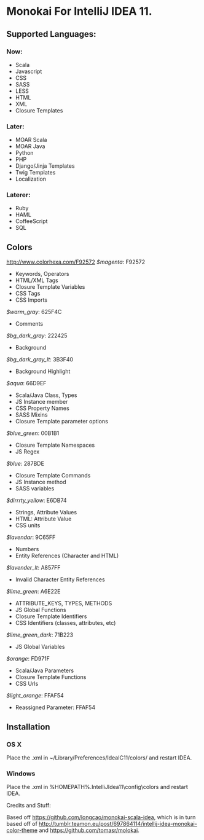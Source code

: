 # Monokai For IntelliJ IDEA 11.

## Supported Languages:

### Now: 

- Scala
- Javascript
- CSS
- SASS
- LESS
- HTML
- XML
- Closure Templates

### Later:

- MOAR Scala
- MOAR Java
- Python
- PHP
- Django/Jinja Templates
- Twig Templates
- Localization


### Laterer:

- Ruby
- HAML
- CoffeeScript
- SQL

## Colors

http://www.colorhexa.com/F92572
*$magenta*: F92572
- Keywords, Operators
- HTML/XML Tags
- Closure Template Variables
- CSS Tags
- CSS Imports

*$warm_gray*: 625F4C
- Comments

*$bg_dark_gray*: 222425
- Background

*$bg_dark_gray_lt*: 3B3F40
- Background Highlight

*$aqua*: 66D9EF
- Scala/Java Class, Types
- JS Instance member
- CSS Property Names
- SASS Mixins
- Closure Template parameter options


*$blue_green*: 00B1B1
- Closure Template Namespaces
- JS Regex

*$blue*: 287BDE
- Closure Template Commands
- JS Instance method
- SASS variables

*$dirrrty_yellow*: E6DB74
- Strings, Attribute Values
- HTML: Attribute Value
- CSS units

*$lavendar*: 9C65FF
- Numbers
- Entity References (Character and HTML)

*$lavender_lt*: A857FF
- Invalid Character Entity References

*$lime_green*: A6E22E
- ATTRIBUTE_KEYS, TYPES, METHODS
- JS Global Functions
- Closure Template Identifiers
- CSS Identifiers (classes, attributes, etc)

*$lime_green_dark*: 71B223
- JS Global Variables

*$orange*: FD971F
- Scala/Java Parameters
- Closure Template Functions
- CSS Urls

*$light_orange*: FFAF54
- Reassigned Parameter: FFAF54




## Installation

### OS X

Place the .xml in ~/Library/Preferences/IdeaIC11/colors/ and restart IDEA.

### Windows
Place the .xml in %HOMEPATH%.IntelliJIdea11\config\colors and restart IDEA.


Credits and Stuff:

Based off https://github.com/longcao/monokai-scala-idea, which is in turn based off of http://tumblr.teamon.eu/post/697864114/intellij-idea-monokai-color-theme and https://github.com/tomasr/molokai.


